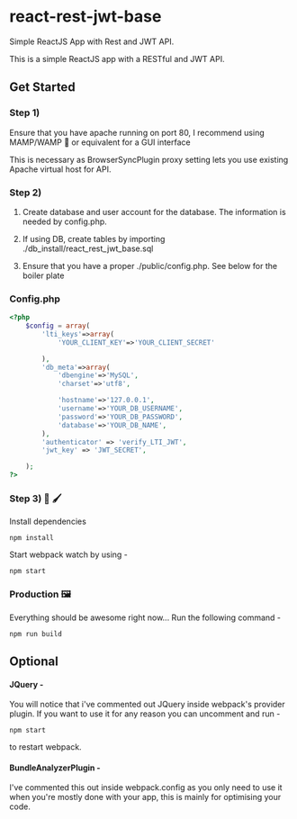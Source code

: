 # react-rest-jwt-base
Simple ReactJS App with Rest and JWT API.

This is a simple ReactJS app with a RESTful and JWT API.

## Get Started 

### Step 1)

Ensure that you have apache running on port 80, I recommend using MAMP/WAMP 🐘 or equivalent for a GUI interface

This is necessary as BrowserSyncPlugin proxy setting lets you use existing Apache virtual host for API.

### Step 2)
1. Create database and user account for the database. The information is needed by config.php.

2. If using DB, create tables by importing ./db_install/react_rest_jwt_base.sql

3. Ensure that you have a proper ./public/config.php. See below for the boiler plate

### Config.php
```php
<?php
    $config = array(
        'lti_keys'=>array(
            'YOUR_CLIENT_KEY'=>'YOUR_CLIENT_SECRET'

        ),
        'db_meta'=>array(
            'dbengine'=>'MySQL',
            'charset'=>'utf8',

            'hostname'=>'127.0.0.1',
            'username'=>'YOUR_DB_USERNAME',
            'password'=>'YOUR_DB_PASSWORD',
            'database'=>'YOUR_DB_NAME',
        ),
        'authenticator' => 'verify_LTI_JWT',
        'jwt_key' => 'JWT_SECRET',

    );
?>
```

### Step 3) 🎨 🖌️

Install dependencies 

```
npm install
```
Start webpack watch by using -

```
npm start
```

### Production 🖼️

Everything should be awesome right now... Run the following command - 

```
npm run build
``` 


## Optional

#### JQuery -

You will notice that i've commented out JQuery inside webpack's provider plugin. If you want to use it for any reason you can uncomment and run -
```
npm start
```
to restart webpack. 

#### BundleAnalyzerPlugin -

I've commented this out inside webpack.config as you only need to use it when you're mostly done with your app, this is mainly for optimising your code. 
